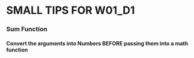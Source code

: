 # SMALL TIPS FOR W01_D1

### Sum Function

#### Convert the arguments into Numbers BEFORE passing them into a math function
